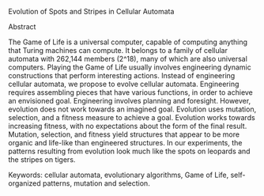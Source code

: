 Evolution of Spots and Stripes in Cellular Automata

Abstract

The Game of Life is a universal computer, capable of computing anything that Turing machines can compute. It belongs to a family of cellular automata with 262,144 members (2^18), many of which are also universal computers. Playing the Game of Life usually involves engineering dynamic constructions that perform interesting actions. Instead of engineering cellular automata, we propose to evolve cellular automata. Engineering requires assembling pieces that have various functions, in order to achieve an envisioned goal. Engineering involves planning and foresight. However, evolution does not work towards an imagined goal. Evolution uses mutation, selection, and a fitness measure to achieve a goal. Evolution works towards increasing fitness, with no expectations about the form of the final result. Mutation, selection, and fitness yield structures that appear to be more organic and life-like than engineered structures. In our experiments, the patterns resulting from evolution look much like the spots on leopards and the stripes on tigers. 

Keywords: cellular automata, evolutionary algorithms, Game of Life, self-organized patterns, mutation and selection.
